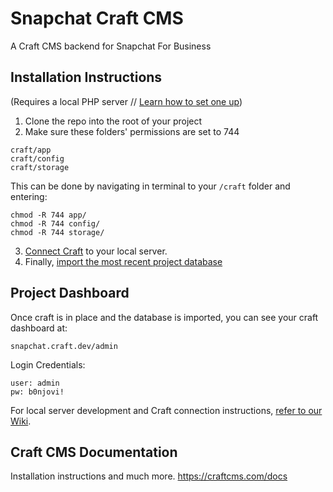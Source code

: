 # Snapchat Craft CMS

A Craft CMS backend for Snapchat For Business

## Installation Instructions
(Requires a local PHP server // [Learn how to set one up](https://github.com/Instrument/snapchat-craft/wiki))
1. Clone the repo into the root of your project
2. Make sure these folders' permissions are set to 744
```
craft/app
craft/config
craft/storage
```
This can be done by navigating in terminal to your `/craft` folder and entering:
```
chmod -R 744 app/
chmod -R 744 config/
chmod -R 744 storage/
```
3. [Connect Craft](https://github.com/Instrument/snapchat-craft/wiki/03.-Craft-Connection) to your local server.
4. Finally, [import the most recent project database](https://github.com/Instrument/snapchat-craft/wiki/04.-Import-database)

## Project Dashboard
Once craft is in place and the database is imported, you can see your craft dashboard at:
```
snapchat.craft.dev/admin
```
Login Credentials:
```
user: admin
pw: b0njovi!
```
For local server development and Craft connection instructions, [refer to our Wiki](https://github.com/Instrument/snapchat-craft/wiki). 

## Craft CMS Documentation
Installation instructions and much more.
<https://craftcms.com/docs>
